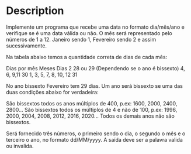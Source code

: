 # Description

Implemente um programa que recebe uma data no formato dia/mês/ano e verifique se é uma data válida ou não. O mês será representado pelo números de 1 a 12. Janeiro sendo 1, Fevereiro sendo 2 e assim sucessivamente.

Na tabela abaixo temos a quantidade correta de dias de cada mês:

Dias por mês
Meses	Dias
2	          28 ou 29 (Dependendo se o ano é bissexto)
4, 6, 9,11	          30
1, 3, 5, 7, 8, 10, 12	          31

No ano bissexto Fevereiro tem 29 dias. Um ano será bissexto se uma das duas condições abaixo for verdadeira:

São bissextos todos os anos múltiplos de 400, p.ex: 1600, 2000, 2400, 2800...
São bissextos todos os múltiplos de 4 e não de 100, p.ex: 1996, 2000, 2004, 2008, 2012, 2016, 2020...
Todos os demais anos não são bissextos.

Será fornecido três números, o primeiro sendo o dia, o segundo o mês e o terceiro o ano, no formato dd/MM/yyyy. A saída deve ser a palavra valida ou invalida.